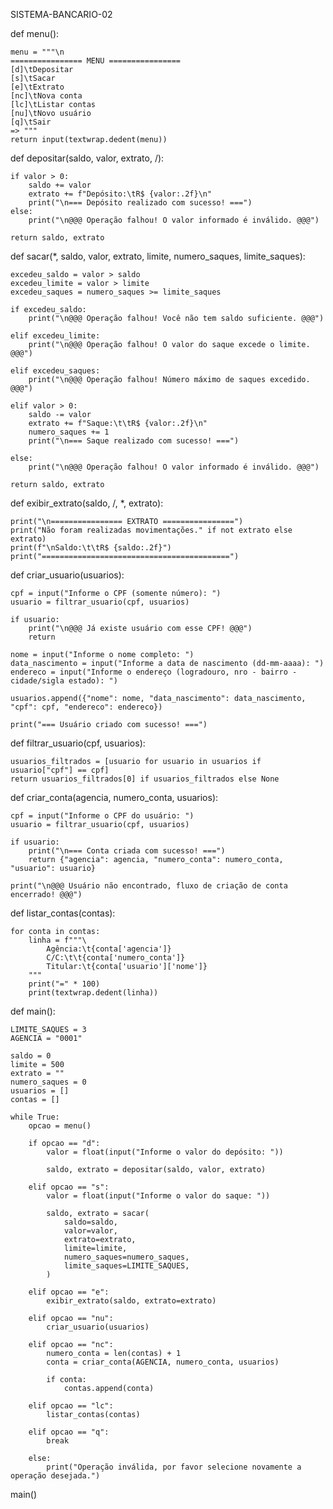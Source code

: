 SISTEMA-BANCARIO-02

def menu():

    menu = """\n
    ================ MENU ================
    [d]\tDepositar
    [s]\tSacar
    [e]\tExtrato
    [nc]\tNova conta
    [lc]\tListar contas
    [nu]\tNovo usuário
    [q]\tSair
    => """
    return input(textwrap.dedent(menu))


def depositar(saldo, valor, extrato, /):

    if valor > 0:
        saldo += valor
        extrato += f"Depósito:\tR$ {valor:.2f}\n"
        print("\n=== Depósito realizado com sucesso! ===")
    else:
        print("\n@@@ Operação falhou! O valor informado é inválido. @@@")

    return saldo, extrato


def sacar(*, saldo, valor, extrato, limite, numero_saques, limite_saques):

    excedeu_saldo = valor > saldo
    excedeu_limite = valor > limite
    excedeu_saques = numero_saques >= limite_saques

    if excedeu_saldo:
        print("\n@@@ Operação falhou! Você não tem saldo suficiente. @@@")

    elif excedeu_limite:
        print("\n@@@ Operação falhou! O valor do saque excede o limite. @@@")

    elif excedeu_saques:
        print("\n@@@ Operação falhou! Número máximo de saques excedido. @@@")

    elif valor > 0:
        saldo -= valor
        extrato += f"Saque:\t\tR$ {valor:.2f}\n"
        numero_saques += 1
        print("\n=== Saque realizado com sucesso! ===")

    else:
        print("\n@@@ Operação falhou! O valor informado é inválido. @@@")

    return saldo, extrato


def exibir_extrato(saldo, /, *, extrato):

    print("\n================ EXTRATO ================")
    print("Não foram realizadas movimentações." if not extrato else extrato)
    print(f"\nSaldo:\t\tR$ {saldo:.2f}")
    print("==========================================")


def criar_usuario(usuarios):

    cpf = input("Informe o CPF (somente número): ")
    usuario = filtrar_usuario(cpf, usuarios)

    if usuario:
        print("\n@@@ Já existe usuário com esse CPF! @@@")
        return

    nome = input("Informe o nome completo: ")
    data_nascimento = input("Informe a data de nascimento (dd-mm-aaaa): ")
    endereco = input("Informe o endereço (logradouro, nro - bairro - cidade/sigla estado): ")

    usuarios.append({"nome": nome, "data_nascimento": data_nascimento, "cpf": cpf, "endereco": endereco})

    print("=== Usuário criado com sucesso! ===")


def filtrar_usuario(cpf, usuarios):

    usuarios_filtrados = [usuario for usuario in usuarios if usuario["cpf"] == cpf]
    return usuarios_filtrados[0] if usuarios_filtrados else None


def criar_conta(agencia, numero_conta, usuarios):

    cpf = input("Informe o CPF do usuário: ")
    usuario = filtrar_usuario(cpf, usuarios)

    if usuario:
        print("\n=== Conta criada com sucesso! ===")
        return {"agencia": agencia, "numero_conta": numero_conta, "usuario": usuario}

    print("\n@@@ Usuário não encontrado, fluxo de criação de conta encerrado! @@@")


def listar_contas(contas):

    for conta in contas:
        linha = f"""\
            Agência:\t{conta['agencia']}
            C/C:\t\t{conta['numero_conta']}
            Titular:\t{conta['usuario']['nome']}
        """
        print("=" * 100)
        print(textwrap.dedent(linha))


def main():

    LIMITE_SAQUES = 3
    AGENCIA = "0001"

    saldo = 0
    limite = 500
    extrato = ""
    numero_saques = 0
    usuarios = []
    contas = []

    while True:
        opcao = menu()

        if opcao == "d":
            valor = float(input("Informe o valor do depósito: "))

            saldo, extrato = depositar(saldo, valor, extrato)

        elif opcao == "s":
            valor = float(input("Informe o valor do saque: "))

            saldo, extrato = sacar(
                saldo=saldo,
                valor=valor,
                extrato=extrato,
                limite=limite,
                numero_saques=numero_saques,
                limite_saques=LIMITE_SAQUES,
            )

        elif opcao == "e":
            exibir_extrato(saldo, extrato=extrato)

        elif opcao == "nu":
            criar_usuario(usuarios)

        elif opcao == "nc":
            numero_conta = len(contas) + 1
            conta = criar_conta(AGENCIA, numero_conta, usuarios)

            if conta:
                contas.append(conta)

        elif opcao == "lc":
            listar_contas(contas)

        elif opcao == "q":
            break

        else:
            print("Operação inválida, por favor selecione novamente a operação desejada.")


main()
